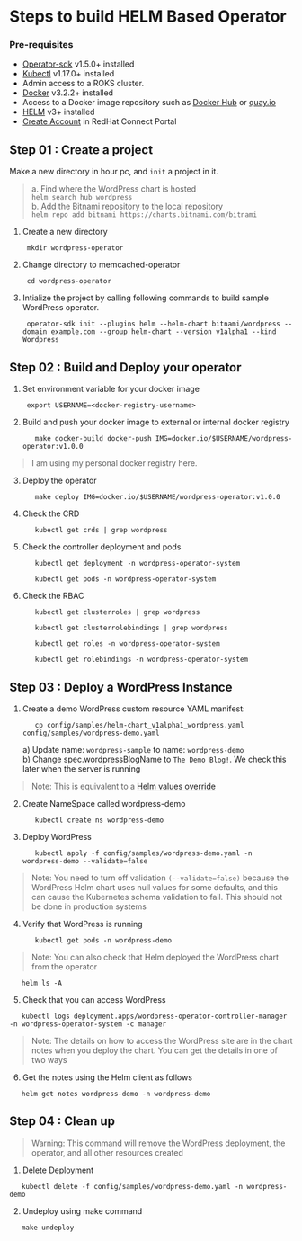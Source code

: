 # Steps to build HELM Based Operator

### Pre-requisites
- [Operator-sdk](https://sdk.operatorframework.io/docs/installation/?utm_medium=Exinfluencer&utm_source=Exinfluencer&utm_content=000026UJ&utm_term=10006555&utm_id=NA-SkillsNetwork-coursescognitiveclassai-SkillsNetworkCoursesIBMDeveloperSkillsNetworkCO0201ENSkillsNetwork23008840-2021-01-01) v1.5.0+ installed </br>
- [Kubectl](https://kubernetes.io/docs/tasks/tools/?utm_medium=Exinfluencer&utm_source=Exinfluencer&utm_content=000026UJ&utm_term=10006555&utm_id=NA-SkillsNetwork-coursescognitiveclassai-SkillsNetworkCoursesIBMDeveloperSkillsNetworkCO0201ENSkillsNetwork23008840-2021-01-01#kubectl) v1.17.0+ installed </br>
- Admin access to a ROKS cluster. 
- [Docker](https://docs.docker.com/get-docker/?utm_medium=Exinfluencer&utm_source=Exinfluencer&utm_content=000026UJ&utm_term=10006555&utm_id=NA-SkillsNetwork-coursescognitiveclassai-SkillsNetworkCoursesIBMDeveloperSkillsNetworkCO0201ENSkillsNetwork23008840-2021-01-01) v3.2.2+ installed
- Access to a Docker image repository such as [Docker Hub](https://hub.docker.com) or [quay.io](https://quay.io/) </br>
- [HELM](https://helm.sh/docs/intro/install/?utm_medium=Exinfluencer&utm_source=Exinfluencer&utm_content=000026UJ&utm_term=10006555&utm_id=NA-SkillsNetwork-coursescognitiveclassai-SkillsNetworkCoursesIBMDeveloperSkillsNetworkCO0201ENSkillsNetwork23008840-2021-01-01) v3+ installed
- [Create Account](https://sso.redhat.com/auth/realms/redhat-external/login-actions/registration?client_id=https%3A%2F%2Fconnect.redhat.com%2Fsimplesaml%2Fwww%2Fmodule.php%2Fsaml%2Fsp%2Fmetadata.php%2Fdefault-sp&tab_id=-F6r3dMSGl0) in RedHat Connect Portal

## Step 01 : Create a project
Make a new directory in hour pc, and `init` a project in it.
> a. Find where the WordPress chart is hosted</br>
       ``` helm search hub wordpress ``` </br> 
> b. Add the Bitnami repository to the local repository</br>
       ``` helm repo add bitnami https://charts.bitnami.com/bitnami ```</br>
 1. Create a new directory
      ```console
       mkdir wordpress-operator
      ```
 2. Change directory to memcached-operator
      ```console
       cd wordpress-operator
      ```
3. Intialize the project by calling following commands to build sample WordPress operator.
      ```console
       operator-sdk init --plugins helm --helm-chart bitnami/wordpress --domain example.com --group helm-chart --version v1alpha1 --kind Wordpress
      ```
## Step 02 : Build and Deploy your operator 

1. Set environment variable for your docker image
   ```console
    export USERNAME=<docker-registry-username>
   ```
2. Build and push your docker image to external or internal docker registry 
   ```console
      make docker-build docker-push IMG=docker.io/$USERNAME/wordpress-operator:v1.0.0 
   ```
> I am using my personal docker registry here.
3. Deploy the operator</br>
   ```console
      make deploy IMG=docker.io/$USERNAME/wordpress-operator:v1.0.0
   ```
4. Check the CRD</br>
   ```console
      kubectl get crds | grep wordpress
   ```
5. Check the controller deployment and pods </br>
   ```console
      kubectl get deployment -n wordpress-operator-system
   ```
   ```console
      kubectl get pods -n wordpress-operator-system
   ```
6. Check the RBAC </br>
   ```console
      kubectl get clusterroles | grep wordpress
   ```  
   ```console
      kubectl get clusterrolebindings | grep wordpress
   ``` 
   ```console
      kubectl get roles -n wordpress-operator-system
   ``` 
   ```console
      kubectl get rolebindings -n wordpress-operator-system
   ``` 

## Step 03 : Deploy a WordPress Instance
1. Create a demo WordPress custom resource YAML manifest:
   ```console
      cp config/samples/helm-chart_v1alpha1_wordpress.yaml config/samples/wordpress-demo.yaml
   ```
   a) Update name: `wordpress-sample` to name: `wordpress-demo` </br>
   b) Change spec.wordpressBlogName to `The Demo Blog!`. We check this later when the server is running</br>
> Note: This is equivalent to a [Helm values override](https://helm.sh/docs/chart_template_guide/values_files/?utm_medium=Exinfluencer&utm_source=Exinfluencer&utm_content=000026UJ&utm_term=10006555&utm_id=NA-SkillsNetwork-Channel-SkillsNetworkCoursesIBMDeveloperSkillsNetworkCO0201ENSkillsNetwork23008840-2021-01-01)
2. Create NameSpace called wordpress-demo
   ```console
      kubectl create ns wordpress-demo
   ```
3. Deploy WordPress
   ```console
      kubectl apply -f config/samples/wordpress-demo.yaml -n wordpress-demo --validate=false
   ```
> Note: You need to turn off validation `(--validate=false)` because the WordPress Helm chart uses null values for some defaults, and this can cause the Kubernetes schema validation to fail. This should not be done in production systems
4. Verify that WordPress is running
   ```console
      kubectl get pods -n wordpress-demo
   ```
 > Note: You can also check that Helm deployed the WordPress chart from the operator
 ```console
    helm ls -A
 ```
 
 5. Check that you can access WordPress
   ```console
      kubectl logs deployment.apps/wordpress-operator-controller-manager -n wordpress-operator-system -c manager
   ```  
 > Note: The details on how to access the WordPress site are in the chart notes when you deploy the chart. You can get the details in one of two ways
 6. Get the notes using the Helm client as follows
   ```console
      helm get notes wordpress-demo -n wordpress-demo
   ```    
   
## Step 04 : Clean up
> Warning: This command will remove the WordPress deployment, the operator, and all other resources created
1. Delete Deployment
```console
   kubectl delete -f config/samples/wordpress-demo.yaml -n wordpress-demo
```
2. Undeploy using make command
```console
   make undeploy
```

